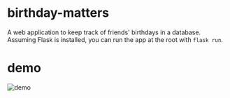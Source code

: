 # birthday-matters
A web application to keep track of friends' birthdays in a database.
Assuming Flask is installed, you can run the app at the root with `flask run`.
# demo
![demo](https://user-images.githubusercontent.com/74629333/231775043-d23ecb16-e663-4716-83b1-77d306d5b72a.gif)
